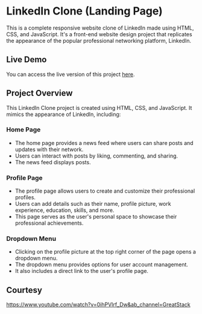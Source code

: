 # LinkedIn Clone (Landing Page)

This is a complete responsive website clone of LinkedIn made using HTML, CSS, and JavaScript. It's a front-end website design project that replicates the appearance of the popular professional networking platform, LinkedIn.

## Live Demo

You can access the live version of this project [here](https://linkedincloneby1zhann.netlify.app/).

## Project Overview

This LinkedIn Clone project is created using HTML, CSS, and JavaScript. It mimics the appearance of LinkedIn, including:

### Home Page

- The home page provides a news feed where users can share posts and updates with their network.
- Users can interact with posts by liking, commenting, and sharing.
- The news feed displays posts.

### Profile Page

- The profile page allows users to create and customize their professional profiles.
- Users can add details such as their name, profile picture, work experience, education, skills, and more.
- This page serves as the user's personal space to showcase their professional achievements.

### Dropdown Menu

- Clicking on the profile picture at the top right corner of the page opens a dropdown menu.
- The dropdown menu provides options for user account management.
- It also includes a direct link to the user's profile page.

## Courtesy
<https://www.youtube.com/watch?v=0ihPVIrf_Dw&ab_channel=GreatStack>

